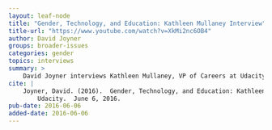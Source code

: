 ```yaml
---
layout: leaf-node
title: "Gender, Technology, and Education: Kathleen Mullaney Interview"
title-url: "https://www.youtube.com/watch?v=XkMi2nc6OB4"
author: David Joyner
groups: broader-issues
categories: gender
topics: interviews
summary: >
    David Joyner interviews Kathleen Mullaney, VP of Careers at Udacity, about Gender, Technology, and Education.
cite: |
    Joyner, David. (2016).  Gender, Technology, and Education: Kathleen Mullaney Interview.
        Udacity.  June 6, 2016.
pub-date: 2016-06-06
added-date: 2016-06-06
---
```

